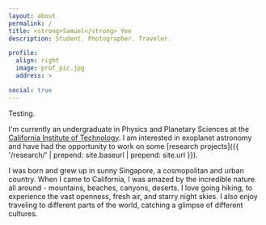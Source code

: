 ```yaml
---
layout: about
permalink: /
title: <strong>Samuel</strong> Yee
description: Student. Photographer. Traveler.

profile:
  align: right
  image: prof_pic.jpg
  address: >

social: true
---
```


Testing.

I'm currently an undergraduate in Physics and Planetary Sciences at the [California Institute of Technology](http://www.caltech.edu/). I am interested in exoplanet astronomy and have had the opportunity to work on some [research projects]({{ '/research/' | prepend: site.baseurl | prepend: site.url }}).

I was born and grew up in sunny Singapore, a cosmopolitan and urban country. When I came to California, I was amazed by the incredible nature all around - mountains, beaches, canyons, deserts. I love going hiking, to experience the vast openness, fresh air, and starry night skies. I also enjoy traveling to different parts of the world, catching a glimpse of different cultures.